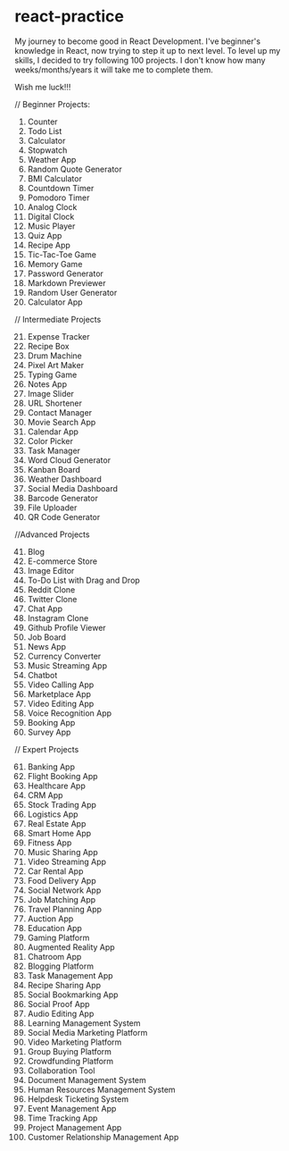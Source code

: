 # react-practice
My journey to become good in React Development. I've beginner's knowledge in React, now trying to step it up to next level.
To level up my skills, I decided to try following 100 projects. I don't know how many weeks/months/years it will take me to complete them.

Wish me luck!!!

// Beginner Projects:
1. Counter
2. Todo List
3. Calculator
4. Stopwatch
5. Weather App
6. Random Quote Generator
7. BMI Calculator
8. Countdown Timer
9. Pomodoro Timer
10. Analog Clock
11. Digital Clock
12. Music Player
13. Quiz App
14. Recipe App
15. Tic-Tac-Toe Game
16. Memory Game
17. Password Generator
18. Markdown Previewer
19. Random User Generator
20. Calculator App

// Intermediate Projects


21. Expense Tracker
22. Recipe Box
23. Drum Machine
24. Pixel Art Maker
25. Typing Game
26. Notes App
27. Image Slider
28. URL Shortener
29. Contact Manager
30. Movie Search App
31. Calendar App
32. Color Picker
33. Task Manager
34. Word Cloud Generator
35. Kanban Board
36. Weather Dashboard
37. Social Media Dashboard
38. Barcode Generator
39. File Uploader
40. QR Code Generator

//Advanced Projects

41. Blog
42. E-commerce Store
43. Image Editor
44. To-Do List with Drag and Drop
45. Reddit Clone
46. Twitter Clone
47. Chat App
48. Instagram Clone
49. Github Profile Viewer
50. Job Board
51. News App
52. Currency Converter
53. Music Streaming App
54. Chatbot
55. Video Calling App
56. Marketplace App
57. Video Editing App
58. Voice Recognition App
59. Booking App
60. Survey App

// Expert Projects

61. Banking App
62. Flight Booking App
63. Healthcare App
64. CRM App
65. Stock Trading App
66. Logistics App
67. Real Estate App
68. Smart Home App
69. Fitness App
70. Music Sharing App
71. Video Streaming App
72. Car Rental App
73. Food Delivery App
74. Social Network App
75. Job Matching App
76. Travel Planning App
77. Auction App
78. Education App
79. Gaming Platform
80. Augmented Reality App
81. Chatroom App
82. Blogging Platform
83. Task Management App
84. Recipe Sharing App
85. Social Bookmarking App
86. Social Proof App
87. Audio Editing App
88. Learning Management System
89. Social Media Marketing Platform
90. Video Marketing Platform
91. Group Buying Platform
92. Crowdfunding Platform
93. Collaboration Tool
94. Document Management System
95. Human Resources Management System
96. Helpdesk Ticketing System
97. Event Management App
98. Time Tracking App
99. Project Management App
100. Customer Relationship Management App

